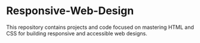 # Responsive-Web-Design
This repository contains projects and code focused on mastering HTML and CSS for building responsive and accessible web designs.
